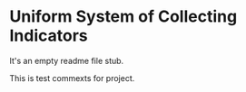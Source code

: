 # Uniform System of Collecting Indicators

It's an empty readme file stub.

This is test commexts for project.

